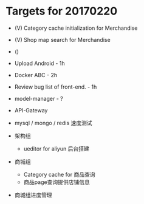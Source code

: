 # Targets for 20170220

* (V) Category cache initialization for Merchandise
* (V) Shop map search for Merchandise
* ()
* Upload Android - 1h
* Docker ABC - 2h
* Review bug list of front-end. - 1h
* model-manager - ?
* API-Gateway
* mysql / mongo / redis 速度测试

* 架构组
    * ueditor for aliyun 后台搭建
* 商城组
    * Category cache for 商品查询
    * 商品page查询提供店铺信息
* 商城组进度管理
